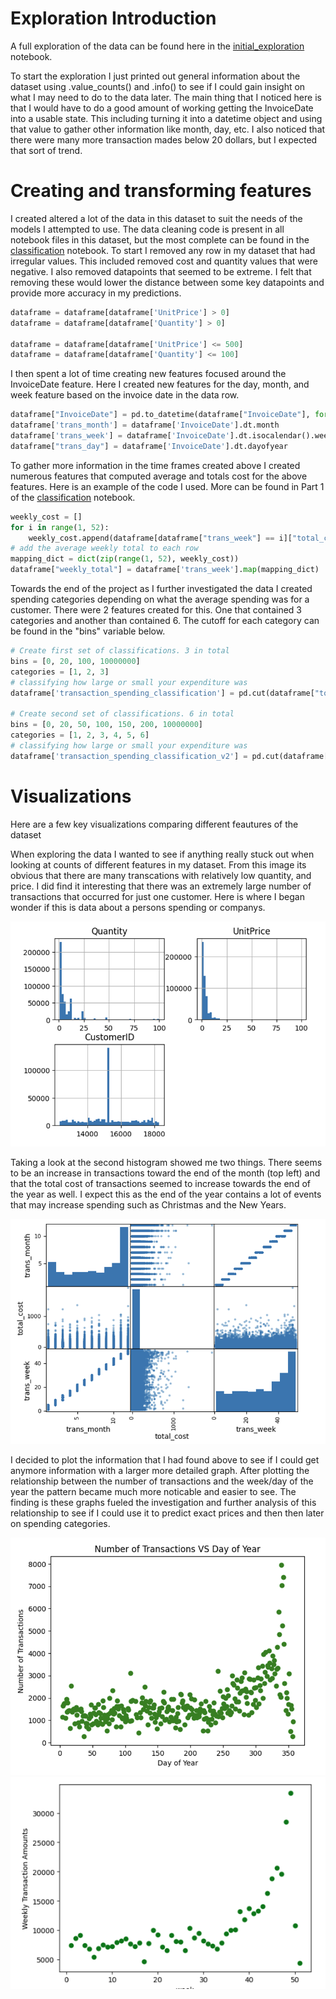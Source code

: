 
# Exploration Introduction
A full exploration of the data can be found here in the [initial_exploration](initial_exploration.ipynb) notebook.

To start the exploration I just printed out general information about the dataset using .value_counts() and .info() to see if I could gain insight on what I may need to do to the data later. The main thing that I noticed here is that I would have to do a good amount of working getting the InvoiceDate into a usable state. This including turning it into a datetime object and using that value to gather other information like month, day, etc. I also noticed that there were many more transaction mades below 20 dollars, but I expected that sort of trend.


# Creating and transforming features
I created altered a lot of the data in this dataset to suit the needs of the models I attempted to use. The data cleaning code is present in all notebook files in this dataset, but the most complete can be found in the [classification](classification.ipynb) notebook.  To start I removed any row in my dataset that had irregular values. This included removed cost and quantity values that were negative. I also removed datapoints that seemed to be extreme. I felt that removing these would lower the distance between some key datapoints and provide more accuracy in my predictions. 
```python
dataframe = dataframe[dataframe['UnitPrice'] > 0]
dataframe = dataframe[dataframe['Quantity'] > 0]

dataframe = dataframe[dataframe['UnitPrice'] <= 500]
dataframe = dataframe[dataframe['Quantity'] <= 100]
```

I then spent a lot of time creating new features focused around the InvoiceDate feature. Here I created new features for the day, month, and week feature based on the invoice date in the data row.

```python
dataframe["InvoiceDate"] = pd.to_datetime(dataframe["InvoiceDate"], format='%Y-%m-%d %H:%M:%S')
dataframe['trans_month'] = dataframe['InvoiceDate'].dt.month
dataframe['trans_week'] = dataframe['InvoiceDate'].dt.isocalendar().week
dataframe["trans_day"] = dataframe['InvoiceDate'].dt.dayofyear
```

To gather more information in the time frames created above I created numerous features that computed average and totals cost for the above features. Here is an example of the code I used. More can be found in Part 1 of the [classification](classification.ipynb) notebook.
```python
weekly_cost = []
for i in range(1, 52):
    weekly_cost.append(dataframe[dataframe["trans_week"] == i]["total_cost"].sum())
# add the average weekly total to each row
mapping_dict = dict(zip(range(1, 52), weekly_cost))
dataframe["weekly_total"] = dataframe['trans_week'].map(mapping_dict)
```

Towards the end of the project as I further investigated the data I created spending categories depending on what the average spending was for a customer. There were 2 features created for this. One that contained 3 categories and another than contained 6. The cutoff for each category can be found in the "bins" variable below.

```python
# Create first set of classifications. 3 in total
bins = [0, 20, 100, 10000000]
categories = [1, 2, 3]
# classifying how large or small your expenditure was
dataframe['transaction_spending_classification'] = pd.cut(dataframe["total_cost"], bins=bins, labels=categories, include_lowest=True)

# Create second set of classifications. 6 in total
bins = [0, 20, 50, 100, 150, 200, 10000000]
categories = [1, 2, 3, 4, 5, 6]
# classifying how large or small your expenditure was
dataframe['transaction_spending_classification_v2'] = pd.cut(dataframe["total_cost"], bins=bins, labels=categories, include_lowest=True)
```

# Visualizations
Here are a few key visualizations comparing different feautures of the dataset

When exploring the data I wanted to see if anything really stuck out when looking at counts of different features in my dataset. From this image its obvious that there are many transcations with relatively low quantity, and price. I did find it interesting that there was an extremely large number of transactions that occurred for just one customer. Here is where I began wonder if this is data about a persons spending or companys.

![histogram](histogram.png)

Taking a look at the second histogram showed me two things. There seems to be an increase in transactions toward the end of the month (top left) and that the total cost of transactions seemed to increase towards the end of the year as well. I expect this as the end of the year contains a lot of events that may increase spending such as Christmas and the New Years.

![histogram2](hist2.png)

I decided to plot the information that I had found above to see if I could get anymore information with a larger more detailed graph. After plotting the relationship between the number of transactions and the week/day of the year the pattern became much more noticable and easier to see. The finding is these graphs fueled the investigation and further analysis of this relationship to see if I could use it to predict exact prices and then then later on spending categories.

![weekscatter](weeklyscatter.png)
![dayscatter](dayscatter.png)































